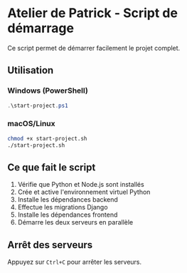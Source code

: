 # Atelier de Patrick - Script de démarrage

Ce script permet de démarrer facilement le projet complet.

## Utilisation

### Windows (PowerShell)
```powershell
.\start-project.ps1
```

### macOS/Linux
```bash
chmod +x start-project.sh
./start-project.sh
```

## Ce que fait le script

1. Vérifie que Python et Node.js sont installés
2. Crée et active l'environnement virtuel Python
3. Installe les dépendances backend
4. Effectue les migrations Django
5. Installe les dépendances frontend
6. Démarre les deux serveurs en parallèle

## Arrêt des serveurs

Appuyez sur `Ctrl+C` pour arrêter les serveurs.

